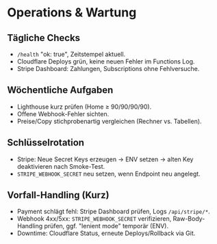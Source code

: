 # Operations & Wartung

## Tägliche Checks
- `/health` "ok: true", Zeitstempel aktuell.
- Cloudflare Deploys grün, keine neuen Fehler im Functions Log.
- Stripe Dashboard: Zahlungen, Subscriptions ohne Fehlversuche.

## Wöchentliche Aufgaben
- Lighthouse kurz prüfen (Home ≥ 90/90/90/90).
- Offene Webhook-Fehler sichten.
- Preise/Copy stichprobenartig vergleichen (Rechner vs. Tabellen).

## Schlüsselrotation
- Stripe: Neue Secret Keys erzeugen → ENV setzen → alten Key deaktivieren nach Smoke-Test.
- `STRIPE_WEBHOOK_SECRET` neu setzen, wenn Endpoint neu angelegt.

## Vorfall-Handling (Kurz)
- Payment schlägt fehl: Stripe Dashboard prüfen, Logs `/api/stripe/*`.
- Webhook 4xx/5xx: `STRIPE_WEBHOOK_SECRET` verifizieren, Raw-Body-Handling prüfen, ggf. "lenient mode" temporär (ENV).
- Downtime: Cloudflare Status, erneute Deploys/Rollback via Git.